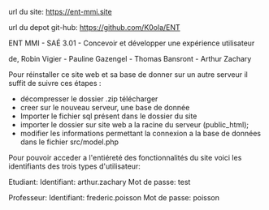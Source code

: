
url du site: https://ent-mmi.site

url du depot git-hub: https://github.com/K0ola/ENT

ENT MMI - SAÉ 3.01 - Concevoir et développer
une expérience utilisateur

de, Robin Vigier - Pauline Gazengel - Thomas Bansront - Arthur Zachary


Pour réinstaller ce site web et sa base de donner sur un autre serveur il suffit de suivre ces étapes :
- décompresser le dossier .zip télécharger
- creer sur le nouveau serveur, une base de donnée
- Importer le fichier sql présent dans le dossier du site
- importer le dossier sur site web a la racine du serveur (public_html);
- modifier les informations permettant la connexion a la base de données dans le fichier src/model.php


Pour pouvoir acceder a l'entiéreté des fonctionnalités du site voici les identifiants des trois types d'utilisateur:

Etudiant:
Identifiant: arthur.zachary
Mot de passe: test

Professeur:
Identifiant: frederic.poisson
Mot de passe: poisson
